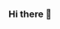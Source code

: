 ### Hi there 👋

<!--
**shanwenqian23/shanwenqian23** is a ✨ _special_ ✨ repository because its `README.md` (this file) appears on your GitHub profile.

Here are some ideas to get you started:

- 🔭 I’m currently working on ... Data Science Projects
- 🌱 I’m currently learning ... Machine Learning
- 👯 I’m looking to collaborate on ... Data Science Projects
- 🤔 I’m looking for help with ... Deep Learning
- 💬 Ask me about ... Anything
- 📫 How to reach me: ... [linkedIn](https://www.linkedin.com/in/shanwenqian23/)
- 😄 Pronouns: ... She/Her
- ⚡ Fun fact: ... I like travelling a lot.
-->

